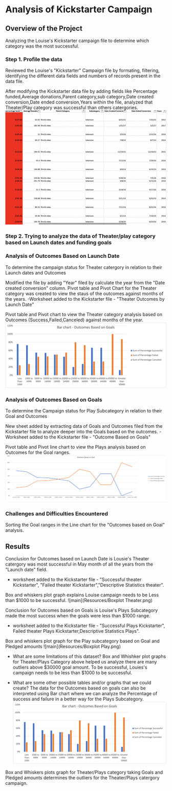 
# Analysis of Kickstarter Campaign

## Overview of the Project 
Analyzing the Louise's Kickstarter campaign file to determine which category was the most successful. 

### Step 1. Profile the data
 Reviewed the Louise's "Kickstarter" Campaign file by formating, filtering, identifying the different data fields and numbers of records present in the data file.

After modifying the Kickstarter data file by adding fields like Percentage funded,Average donations,Parent category,sub category,Date created conversion,Date ended conversion,Years within the file, analyzed that Theater/Play category was successful than others catergories.
![main](Resources/Kickstarter.png)

### Step 2. Trying to analyze the data of Theater/play category based on Launch dates and funding goals

### Analysis of Outcomes Based on Launch Date
  
To determine the campaign status for Theater catergory in relation to their Launch dates and Outcomes

Modified the file by adding "Year" filed by calculate the year from the "Date created conversion" column.
Pivot table and Pivot Chart for the Theater category was created to view the staus of the outcomes against months of the years.
-Worksheet added to the Kickstarter file  -  "Theater Outcomes by Launch Date"

Pivot table and Pivot chart to view the Theater category analysis based on Outcomes (Success,Failed,Canceled) against months of the year.
![main](Resources/OutcomesBasedOnGoals.png)


### Analysis of Outcomes Based on Goals

To determine the Campaign status for Play Subcategory in relation to their Goal and Outcomes

New sheet added by extracting data of Goals and Outcomes filed from the Kickstarter file to analyze deeper into the Goals based on the outcomes.
-Worksheet added to the Kickstarter file  - "Outcome Based on Goals"

Pivot table and Pivot line chart to view the Plays analysis based on Outcomes for the Goal ranges. 
![main](Resources/Outcomes_vs_Goals.png)


### Challenges and Difficulties Encountered
Sorting the Goal ranges in the Line chart for the  "Outcomes based on Goal" analysis. 

## Results

Conclusion for Outcomes based on Launch Date is  Lousie's Theater catergory was most successful in May month of all the years from the "Launch date" field.
- worksheet added to the Kickstarter file -  "Successful theater Kickstarter", "Failed theater Kickstarter","Descriptive Statistics theater". 

Box and whiskers plot graph explains Louise campaign needs to be  Less than $1000 to be successful.
![main](Resources/Boxplot Theater.png)


Conclusion for Outcomes based on Goals is Louise's Plays Subcategory made the most success when the goals were less than $1000 range.
- worksheet added to the Kickstarter file -  "Successful Plays Kickstarter", Failed theater Plays Kickstarter,Descriptive Statistics Plays". 

Box and whiskers plot graph for the Play subcategory based on Goal and Pledged amounts
![main](Resources/Boxplot Play.png)


- What are some limitations of this dataset?
Box and Whishker plot graphs for Theater/Plays Category above helped us analyze there are many outliers above $30000 goal amount. To be successful, Louies's campaign needs to be less than $1000 to be successful. 

- What are some other possible tables and/or graphs that we could create? 
The data for the Outcomes based on goals can also be interpreted using Bar chart where we can analyze the Percentage of success and failure in a better way for the Plays Subcategory. 
![main](Resources/OutcomesBasedOnGoals.png)
 
 Box and Whiskers plots graph for Theater/Plays category taking Goals and Pledged amounts determines the outliers for the Theater/Plays catergory campaign.
